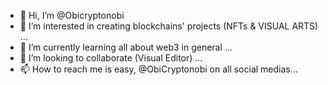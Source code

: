 - 👋 Hi, I’m @Obicryptonobi
- 👀 I’m interested in creating blockchains' projects (NFTs & VISUAL ARTS) ...
- 🌱 I’m currently learning all about web3 in general ...
- 💞️ I’m looking to collaborate (Visual Editor) ...
- 📫 How to reach me is easy, @ObiCryptonobi on all social medias...

<!---
Obicryptonobi/Obicryptonobi is a ✨ special ✨ repository because its `README.md` (this file) appears on your GitHub profile.
You can click the Preview link to take a look at your changes.
--->
